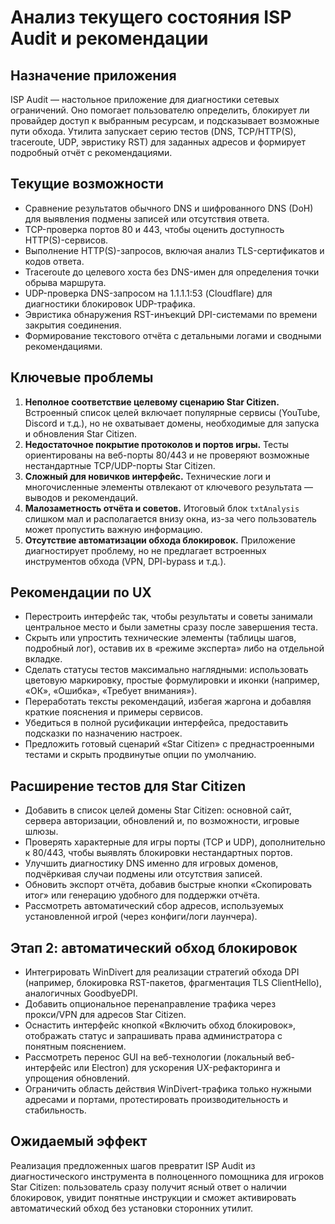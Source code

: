 # Анализ текущего состояния ISP Audit и рекомендации

## Назначение приложения

ISP Audit — настольное приложение для диагностики сетевых ограничений. Оно помогает пользователю определить, блокирует ли провайдер доступ к выбранным ресурсам, и подсказывает возможные пути обхода. Утилита запускает серию тестов (DNS, TCP/HTTP(S), traceroute, UDP, эвристику RST) для заданных адресов и формирует подробный отчёт с рекомендациями.

## Текущие возможности

- Сравнение результатов обычного DNS и шифрованного DNS (DoH) для выявления подмены записей или отсутствия ответа.
- TCP-проверка портов 80 и 443, чтобы оценить доступность HTTP(S)-сервисов.
- Выполнение HTTP(S)-запросов, включая анализ TLS-сертификатов и кодов ответа.
- Traceroute до целевого хоста без DNS-имен для определения точки обрыва маршрута.
- UDP-проверка DNS-запросом на 1.1.1.1:53 (Cloudflare) для диагностики блокировок UDP-трафика.
- Эвристика обнаружения RST-инъекций DPI-системами по времени закрытия соединения.
- Формирование текстового отчёта с детальными логами и сводными рекомендациями.

## Ключевые проблемы

1. **Неполное соответствие целевому сценарию Star Citizen.** Встроенный список целей включает популярные сервисы (YouTube, Discord и т.д.), но не охватывает домены, необходимые для запуска и обновления Star Citizen.
2. **Недостаточное покрытие протоколов и портов игры.** Тесты ориентированы на веб-порты 80/443 и не проверяют возможные нестандартные TCP/UDP-порты Star Citizen.
3. **Сложный для новичков интерфейс.** Технические логи и многочисленные элементы отвлекают от ключевого результата — выводов и рекомендаций.
4. **Малозаметность отчёта и советов.** Итоговый блок `txtAnalysis` слишком мал и располагается внизу окна, из-за чего пользователь может пропустить важную информацию.
5. **Отсутствие автоматизации обхода блокировок.** Приложение диагностирует проблему, но не предлагает встроенных инструментов обхода (VPN, DPI-bypass и т.д.).

## Рекомендации по UX

- Перестроить интерфейс так, чтобы результаты и советы занимали центральное место и были заметны сразу после завершения теста.
- Скрыть или упростить технические элементы (таблицы шагов, подробный лог), оставив их в «режиме эксперта» либо на отдельной вкладке.
- Сделать статусы тестов максимально наглядными: использовать цветовую маркировку, простые формулировки и иконки (например, «ОК», «Ошибка», «Требует внимания»).
- Переработать тексты рекомендаций, избегая жаргона и добавляя краткие пояснения и примеры сервисов.
- Убедиться в полной русификации интерфейса, предоставить подсказки по назначению настроек.
- Предложить готовый сценарий «Star Citizen» с преднастроенными тестами и скрыть продвинутые опции по умолчанию.

## Расширение тестов для Star Citizen

- Добавить в список целей домены Star Citizen: основной сайт, сервера авторизации, обновлений и, по возможности, игровые шлюзы.
- Проверять характерные для игры порты (TCP и UDP), дополнительно к 80/443, чтобы выявлять блокировки нестандартных портов.
- Улучшить диагностику DNS именно для игровых доменов, подчёркивая случаи подмены или отсутствия записей.
- Обновить экспорт отчёта, добавив быстрые кнопки «Скопировать итог» или генерацию удобного для поддержки отчёта.
- Рассмотреть автоматический сбор адресов, используемых установленной игрой (через конфиги/логи лаунчера).

## Этап 2: автоматический обход блокировок

- Интегрировать WinDivert для реализации стратегий обхода DPI (например, блокировка RST-пакетов, фрагментация TLS ClientHello), аналогичных GoodbyeDPI.
- Добавить опциональное перенаправление трафика через прокси/VPN для адресов Star Citizen.
- Оснастить интерфейс кнопкой «Включить обход блокировок», отображать статус и запрашивать права администратора с понятным пояснением.
- Рассмотреть перенос GUI на веб-технологии (локальный веб-интерфейс или Electron) для ускорения UX-рефакторинга и упрощения обновлений.
- Ограничить область действия WinDivert-трафика только нужными адресами и портами, протестировать производительность и стабильность.

## Ожидаемый эффект

Реализация предложенных шагов превратит ISP Audit из диагностического инструмента в полноценного помощника для игроков Star Citizen: пользователь сразу получит ясный ответ о наличии блокировок, увидит понятные инструкции и сможет активировать автоматический обход без установки сторонних утилит.

